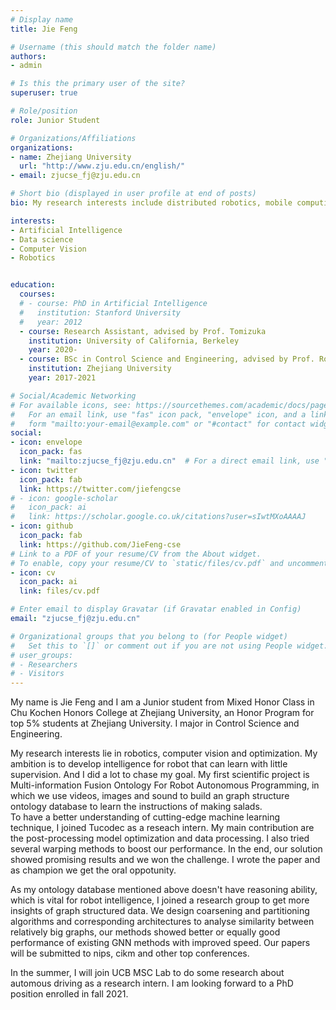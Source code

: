 ```yaml
---
# Display name
title: Jie Feng

# Username (this should match the folder name)
authors:
- admin

# Is this the primary user of the site?
superuser: true

# Role/position
role: Junior Student

# Organizations/Affiliations
organizations:
- name: Zhejiang University
  url: "http://www.zju.edu.cn/english/"
- email: zjucse_fj@zju.edu.cn

# Short bio (displayed in user profile at end of posts)
bio: My research interests include distributed robotics, mobile computing and programmable matter.

interests:
- Artificial Intelligence
- Data science
- Computer Vision
- Robotics


education:
  courses:
  # - course: PhD in Artificial Intelligence
  #   institution: Stanford University
  #   year: 2012
  - course: Research Assistant, advised by Prof. Tomizuka 
    institution: University of California, Berkeley
    year: 2020-
  - course: BSc in Control Science and Engineering, advised by Prof. Rong Xiong
    institution: Zhejiang University
    year: 2017-2021

# Social/Academic Networking
# For available icons, see: https://sourcethemes.com/academic/docs/page-builder/#icons
#   For an email link, use "fas" icon pack, "envelope" icon, and a link in the
#   form "mailto:your-email@example.com" or "#contact" for contact widget.
social:
- icon: envelope
  icon_pack: fas
  link: "mailto:zjucse_fj@zju.edu.cn"  # For a direct email link, use "mailto:test@example.org".
- icon: twitter
  icon_pack: fab
  link: https://twitter.com/jiefengcse
# - icon: google-scholar
#   icon_pack: ai
#   link: https://scholar.google.co.uk/citations?user=sIwtMXoAAAAJ
- icon: github
  icon_pack: fab
  link: https://github.com/JieFeng-cse
# Link to a PDF of your resume/CV from the About widget.
# To enable, copy your resume/CV to `static/files/cv.pdf` and uncomment the lines below.
- icon: cv
  icon_pack: ai
  link: files/cv.pdf

# Enter email to display Gravatar (if Gravatar enabled in Config)
email: "zjucse_fj@zju.edu.cn"

# Organizational groups that you belong to (for People widget)
#   Set this to `[]` or comment out if you are not using People widget.
# user_groups:
# - Researchers
# - Visitors
---
```

My name is Jie Feng and I am a Junior student from Mixed Honor Class in Chu Kochen Honors College at Zhejiang University, an Honor Program for top 5% students at Zhejiang University. I major in Control Science and Engineering.

My research interests lie in robotics, computer vision and optimization. My ambition is to develop intelligence for robot that can learn with little supervision. And I did a lot to chase my goal. My first scientific project is Multi-information Fusion Ontology For Robot Autonomous Programming, in which we use videos, images and sound to build an graph structure ontology database to learn the instructions of making salads.  
To have a better understanding of cutting-edge machine learning technique, I joined Tucodec as a reseach intern. My main contribution are the post-processing model optimization and data processing. I also tried several warping methods to boost our performance. In the end, our solution showed promising results and we won the challenge. I wrote the paper and as champion we get the oral oppotunity.

As my ontology database mentioned above doesn't have reasoning ability, which is vital for robot intelligence, I joined a research group to get more insights of graph structured data. We design coarsening and partitioning algorithms and corresponding architectures to analyse similarity between relatively big graphs, our methods showed better or equally good performance of existing GNN methods with improved speed. Our papers will be submitted to nips, cikm and other top conferences. 

In the summer, I will join UCB MSC Lab to do some research about automous driving as a research intern.
I am looking forward to a PhD position enrolled in fall 2021.

